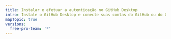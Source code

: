 ```yaml
---
title: Instalar e efetuar a autenticação no GitHub Desktop
intro: Instale o GitHub Desktop e conecte suas contas do GitHub ou do GitHub Enterprise.
mapTopic: true
versions:
  free-pro-team: '*'
---
```


